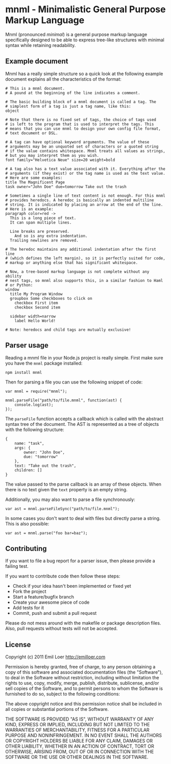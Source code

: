 # mnml - Minimalistic General Purpose Markup Language

Mnml (pronounced *minimal*) is a general purpose markup language specifically designed to be able to express tree-like structures with minimal syntax while retaining readability.

## Example document

Mnml has a really simple structure so a quick look at the following example document explains all the characteristics of the format:

    # This is a mnml document.
    # A pound at the beginning of the line indicates a comment.

    # The basic building block of a mnml document is called a tag. The
    # simplest form of a tag is just a tag name, like this:
    object

    # Note that there is no fixed set of tags, the choice of tags used
    # is left to the program that is used to interpret the tags. This
    # means that you can use mnml to design your own config file format,
    # text document or DSL.

    # A tag can have optional keyword arguments. The value of these
    # arguments may be an unquoted set of characters or a quoted string
    # if the value contains whitespace. Mnml treats all values as strings,
    # but you may interpret them as you wish.
    font family="Helvetica Neue" size=20 weight=bold

    # A tag also has a text value associated with it. Everything after the
    # arguments (if they exist) or the tag name is used as the text value.
    # Here are some examples:
    title The Magnificent Page
    task owner="John Doe" due=tomorrow Take out the trash

    # Sometimes a single line of text content is not enough. For this mnml
    # provides heredocs. A heredoc is basically an indented multiline
    # string. It is indicated by placing an arrow at the end of the line.
    # Here is an example:
    paragraph color=red ->
      This is a long piece of text.
      It can span multiple lines.

      Line breaks are preserved.
        And so is any extra indentation.
      Trailing newlines are removed.

    # The heredoc maintains any additional indentation after the first line
    # (which defines the left margin), so it is perfectly suited for code,
    # markup or anything else that has significant whitespace.

    # Now, a tree-based markup language is not complete without any ability
    # nest tags, so mnml also supports this, in a similar fashion to Haml
    # or Python:
    window
      title My Program Window
      groupbox Some checkboxes to click on
        checkbox First item
        checkbox Second item

      sidebar width=narrow
        label Hello World!

    # Note: heredocs and child tags are mutually exclusive!

## Parser usage

Reading a mnml file in your Node.js project is really simple. First make sure you have the `mnml` package installed:

    npm install mnml

Then for parsing a file you can use the following snippet of code:

    var mnml = require("mnml");

    mnml.parseFile("path/to/file.mnml", function(ast) {
        console.log(ast);
    });

The `parseFile` function accepts a callback which is called with the abstract syntax tree of the document. The AST is represented as a tree of objects with the following structure:

    {
        name: "task",
        args: {
            owner: "John Doe",
            due: "tomorrow"
        },
        text: "Take out the trash",
        children: []
    }

The value passed to the parse callback is an array of these objects. When there is no text given the `text` property is an empty string.

Additionally, you may also want to parse a file synchronously:

    var ast = mnml.parseFileSync("path/to/file.mnml");

In some cases you don't want to deal with files but directly parse a string. This is also possible:

    var ast = mnml.parse("foo bar=baz");

## Contributing

If you want to file a bug report for a parser issue, then please provide a failing test.

If you want to contribute code then follow these steps:

 * Check if your idea hasn't been implemented or fixed yet
 * Fork the project
 * Start a feature/bugfix branch
 * Create your awesome piece of code
 * Add tests for it
 * Commit, push and submit a pull request

Please do not mess around with the makefile or package description files. Also, pull requests without tests will not be accepted.

## License

Copyright (c) 2011 Emil Loer <http://emilloer.com>

Permission  is  hereby granted, free of charge, to any person obtaining a copy of  this  software  and  associated  documentation files  (the "Software"), to deal in the Software without restriction, including without limitation the rights to use, copy, modify, merge, publish, distribute, sublicense, and/or sell copies of the Software, and to permit persons to whom the Software is  furnished to do so, subject to the following conditions:

The  above  copyright  notice and this permission notice shall be included in all copies or substantial portions of the Software.

THE SOFTWARE IS PROVIDED "AS IS", WITHOUT WARRANTY OF  ANY  KIND, EXPRESS  OR  IMPLIED, INCLUDING BUT NOT LIMITED TO THE WARRANTIES OF MERCHANTABILITY, FITNESS FOR A PARTICULAR PURPOSE  AND  NONINFRINGEMENT. IN NO EVENT SHALL THE AUTHORS OR COPYRIGHT HOLDERS BE LIABLE FOR ANY CLAIM, DAMAGES OR OTHER LIABILITY, WHETHER  IN  AN ACTION OF CONTRACT, TORT OR OTHERWISE, ARISING FROM, OUT OF OR IN CONNECTION WITH THE SOFTWARE OR THE USE OR OTHER DEALINGS IN  THE SOFTWARE.
